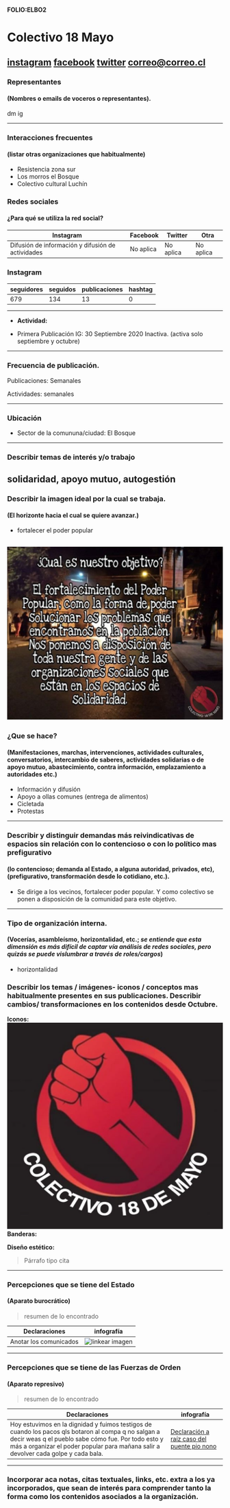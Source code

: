 #### FOLIO:ELBO2
# Colectivo 18 Mayo 

[instagram](https://www.instagram.com/colectivo18demayo/)
[facebook]()
[twitter]()
<correo@correo.cl>
---

### Representantes
#### (Nombres o emails de voceros o representantes).
dm ig

---
### Interacciones frecuentes
#### (listar otras organizaciones que habitualmente)
* Resistencia zona sur
* Los morros el Bosque
* Colectivo cultural Luchín 
 

### Redes sociales
#### ¿Para qué se utiliza la red social?
| Instagram | Facebook | Twitter | Otra 
|---|---|---|---|
|Difusión de información y difusión de actividades| No aplica|No aplica| No aplica|

### **Instagram**
| seguidores | seguidos | publicaciones | hashtag 
|---|---|---|---|
|679|134|13| 0

---

* **Actividad:**   

* Primera Publicación IG: 30 Septiembre 2020 Inactiva. (activa solo septiembre y octubre)

---
### Frecuencia de publicación.

Publicaciones: Semanales

Actividades: semanales

---
### Ubicación
* Sector de la comununa/ciudad: El Bosque

---
### Describir temas de interés y/o trabajo
solidaridad, apoyo mutuo, autogestión
---
### Describir la imagen ideal por la cual se trabaja.
#### (El horizonte hacia el cual se quiere avanzar.)
* fortalecer el poder popular

![linkear imagen](obj.png)
---
### ¿Que se hace?
#### (Manifestaciones, marchas, intervenciones, actividades culturales, conversatorios, intercambio de saberes, actividades solidarias o de apoyo mutuo, abastecimiento, contra información, emplazamiento a autoridades etc.)
* Información y difusión
* Apoyo a ollas comunes (entrega de alimentos)
* Cicletada 
* Protestas

---
### Describir y distinguir demandas más reivindicativas de espacios sin relación con lo contencioso o con lo político mas prefigurativo
#### (lo contencioso; demanda al Estado, a alguna autoridad, privados, etc), (prefigurativo, transformación desde lo cotidiano, etc.).
* Se dirige a los vecinos, fortalecer poder popular. Y como colectivo se ponen a disposición de la comunidad para este objetivo. 
---
### Tipo de organización interna.
#### (Vocerías, asambleísmo, horizontalidad, etc.; *se entiende que esta dimensión es más difícil de captar vía análisis de redes sociales, pero quizás se puede vislumbrar a través de roles/cargos*)
* horizontalidad
### Describir los temas / imágenes- iconos / conceptos mas habitualmente presentes en sus publicaciones. Describir cambios/ transformaciones en los contenidos desde Octubre.

**Iconos:**
![linkear imagen](coleto18.png)
**Banderas:**

**Diseño estético:**

> Párrafo tipo cita 

---
### Percepciones que se tiene del Estado
#### (Aparato burocrático)
> resumen de lo encontrado

| Declaraciones | infografía | 
|---|---|
|Anotar los comunicados | ![linkear imagen]() |

---
### Percepciones que se tiene de las Fuerzas de Orden
#### (Aparato represivo)
> resumen de lo encontrado

| Declaraciones | infografía | 
|---|---|
|Hoy estuvimos en la dignidad y fuimos testigos de cuando los pacos qls botaron al compa q no salgan a decir weas q el pueblo sabe cómo fue. Por todo esto y más a organizar el poder popular para mañana salir a devolver cada golpe y cada bala.| [Declaración a raíz caso del puente pio nono](https://www.instagram.com/p/CF3ZTHyF6I2/) |


---
### Incorporar aca notas, citas textuales, links, etc. extra a los ya incorporados, que sean de interés para comprender tanto la forma como los contenidos asociados a la organización.